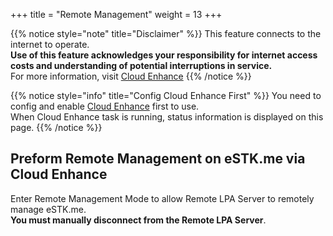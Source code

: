 +++
title = "Remote Management"
weight = 13
+++

{{% notice style="note" title="Disclaimer" %}}
This feature connects to the internet to operate.  
**Use of this feature acknowledges your responsibility for internet access costs and understanding of potential interruptions in service.**  
For more information, visit [Cloud Enhance](/stk/settings/cloud-enhance/#disclaimer)
{{% /notice %}}

{{% notice style="info" title="Config Cloud Enhance First" %}}
You need to config and enable [Cloud Enhance](/stk/settings/cloud-enhance) first to use.  
When Cloud Enhance task is running, status information is displayed on this page.
{{% /notice %}}

## Preform Remote Management on eSTK.me via Cloud Enhance

Enter Remote Management Mode to allow Remote LPA Server to remotely manage eSTK.me.  
**You must manually disconnect from the Remote LPA Server**.
